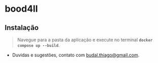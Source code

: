 # bood4ll
## Instalação

> Navegue para a pasta da aplicação e execute no terminal **`docker compose up --build`**.

- Duvidas e sugestões, contato com [budal.thiago@gmail.com](budal.thiago@gmail.com).

